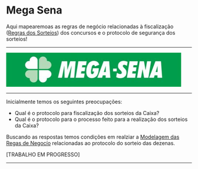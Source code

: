 # Mega Sena

Aqui mapearemoas as regras de negócio relacionadas à fiscalização ([Regras dos Sorteios](https://www.caixa.gov.br/downloads/loterias-comunicados-importantes/Regras_dos_sorteios.pdf)) dos concursos e o protocolo de segurança dos sorteios!

---

<img src="../../docs/imgs/logo-mega-sena.png" alt="PDCA: Aplicar na prática o empirismo" title="PDCA" style="width:475px;"/>

---

Inicialmente temos os seguintes preocupações:

- Qual é o protocolo para fiscalização dos sorteios da Caixa?
- Qual é o protocolo para o processo feito para a realização dos sorteios da Caixa?

Buscando as respostas temos condições em realziar a [Modelagem das Regas de Negocío](../rns/README.md) relacionadas ao protocolo do sorteio das dezenas.


[TRABALHO EM PROGRESSO]

---
